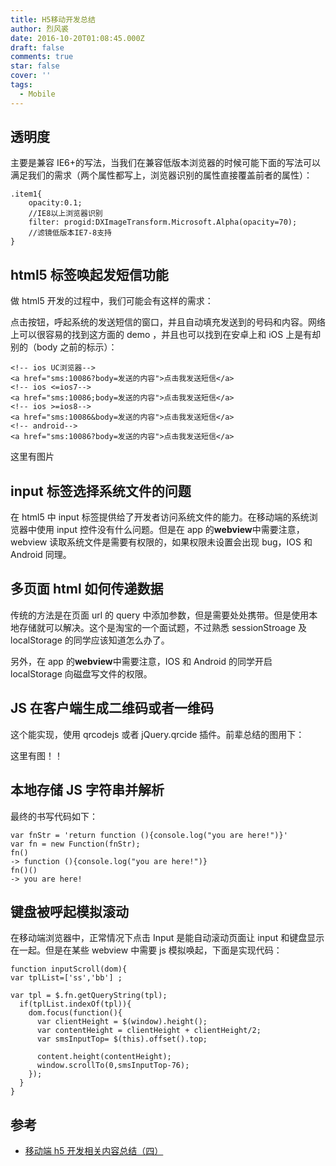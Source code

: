 ```yaml
---
title: H5移动开发总结
author: 烈风裘
date: 2016-10-20T01:08:45.000Z
draft: false
comments: true
star: false
cover: ''
tags: 
  - Mobile
---
```


## 透明度

主要是兼容 IE6+的写法，当我们在兼容低版本浏览器的时候可能下面的写法可以满足我们的需求（两个属性都写上，浏览器识别的属性直接覆盖前者的属性）：

```
.item1{
    opacity:0.1;
    //IE8以上浏览器识别
    filter: progid:DXImageTransform.Microsoft.Alpha(opacity=70);
    //滤镜低版本IE7-8支持
}
```

## html5 标签唤起发短信功能

做 html5 开发的过程中，我们可能会有这样的需求：

点击按钮，呼起系统的发送短信的窗口，并且自动填充发送到的号码和内容。网络上可以很容易的找到这方面的 demo ，并且也可以找到在安卓上和 iOS 上是有却别的（body 之前的标示）：

```
<!-- ios UC浏览器-->
<a href="sms:10086?body=发送的内容">点击我发送短信</a>
<!-- ios <=ios7-->
<a href="sms:10086;body=发送的内容">点击我发送短信</a>
<!-- ios >=ios8-->
<a href="sms:10086&body=发送的内容">点击我发送短信</a>
<!-- android-->
<a href="sms:10086?body=发送的内容">点击我发送短信</a>
```

这里有图片

## input 标签选择系统文件的问题

在 html5 中 input 标签提供给了开发者访问系统文件的能力。在移动端的系统浏览器中使用 input 控件没有什么问题。但是在 app 的**webview**中需要注意，webview 读取系统文件是需要有权限的，如果权限未设置会出现 bug，IOS 和 Android 同理。

## 多页面 html 如何传递数据

传统的方法是在页面 url 的 query 中添加参数，但是需要处处携带。但是使用本地存储就可以解决。这个是淘宝的一个面试题，不过熟悉 sessionStroage 及 localStorage 的同学应该知道怎么办了。

另外，在 app 的**webview**中需要注意，IOS 和 Android 的同学开启 localStorage 向磁盘写文件的权限。

## JS 在客户端生成二维码或者一维码

这个能实现，使用 qrcodejs 或者 jQuery.qrcide 插件。前辈总结的图用下：

这里有图！！

## 本地存储 JS 字符串并解析

最终的书写代码如下：

```
var fnStr = 'return function (){console.log("you are here!")}'
var fn = new Function(fnStr);
fn()
-> function (){console.log("you are here!")}
fn()()
-> you are here!
```

## 键盘被呼起模拟滚动

在移动端浏览器中，正常情况下点击 Input 是能自动滚动页面让 input 和键盘显示在一起。但是在某些 webview 中需要 js 模拟唤起，下面是实现代码：

```
function inputScroll(dom){
var tplList=['ss','bb'] ;

var tpl = $.fn.getQueryString(tpl);
  if(tplList.indexOf(tpl)){
    dom.focus(function(){
      var clientHeight = $(window).height();
      var contentHeight = clientHeight + clientHeight/2;
      var smsInputTop= $(this).offset().top;

      content.height(contentHeight);
      window.scrollTo(0,smsInputTop-76);
    });
  }
}
```

## 参考

* [移动端 h5 开发相关内容总结（四）](https://github.com/zhiqiang21/blog/issues/27)
